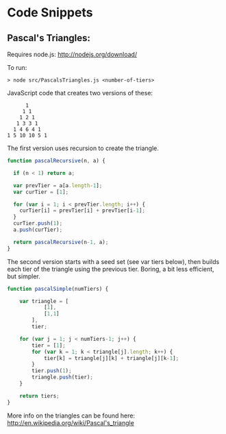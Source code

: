 Code Snippets
===========================

Pascal's Triangles:
---------------------------

Requires node.js:
http://nodejs.org/download/

To run:

    > node src/PascalsTriangles.js <number-of-tiers>

JavaScript code that creates two versions of these:

          1
         1 1
        1 2 1
       1 3 3 1
      1 4 6 4 1
    1 5 10 10 5 1

The first version uses recursion to create the triangle. 

```javascript
function pascalRecursive(n, a) {

  if (n < 1) return a;

  var prevTier = a[a.length-1];
  var curTier = [1];

  for (var i = 1; i < prevTier.length; i++) {
    curTier[i] = prevTier[i] + prevTier[i-1];
  }
  curTier.push(1);
  a.push(curTier);

  return pascalRecursive(n-1, a);
}
```

The second version starts with a seed set (see var tiers below), then builds each tier of the triangle using the previous tier. Boring, a bit less efficient, but simpler.

```javascript
function pascalSimple(numTiers) {

	var triangle = [
			[1],
			[1,1]
		],
		tier;

	for (var j = 1; j < numTiers-1; j++) {
		tier = [1];
		for (var k = 1; k < triangle[j].length; k++) {
			tier[k] = triangle[j][k] + triangle[j][k-1];
		}
		tier.push(1);
		triangle.push(tier);
	}

	return tiers;
}
```

More info on the triangles can be found here: http://en.wikipedia.org/wiki/Pascal's_triangle
